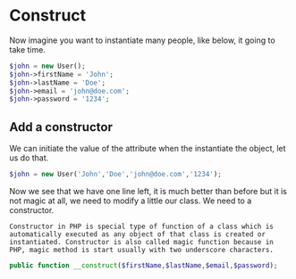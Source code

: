 # Construct

Now imagine you want to instantiate many people, like below, it going to take time.

```php
$john = new User();
$john->firstName = 'John';
$john->lastName = 'Doe';
$john->email = 'john@doe.com';
$john->password = '1234';
```

## Add a constructor 

We can initiate the value of the attribute when the instantiate the object, let us do that.

```php
$john = new User('John','Doe','john@doe.com','1234');
```

Now we see that we have one line left, it is much better than before but it is not magic at all, we need to modify a little our class.
We need to a constructor.

```
Constructor in PHP is special type of function of a class which is automatically executed as any object of that class is created or instantiated. Constructor is also called magic function because in PHP, magic method is start usually with two underscore characters.
```

```php
public function __construct($firstName,$lastName,$email,$password);
```